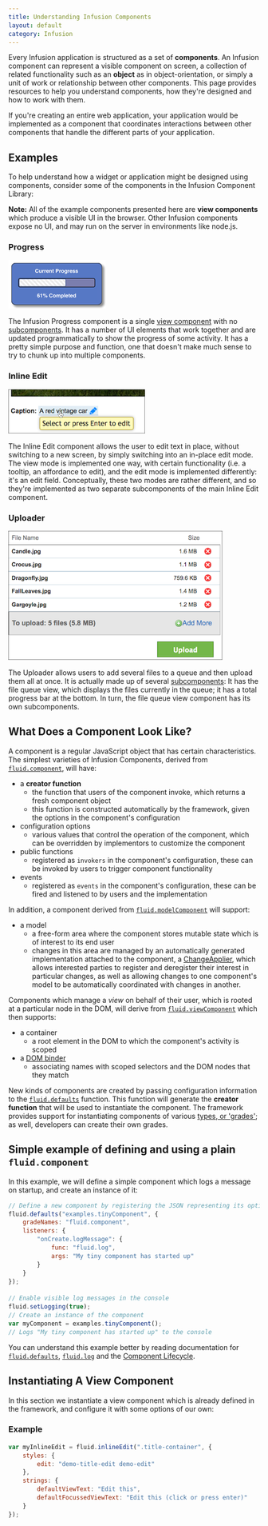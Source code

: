 ```yaml
---
title: Understanding Infusion Components
layout: default
category: Infusion
---
```


Every Infusion application is structured as a set of **components**. An Infusion component can represent
a visible component on screen, a collection of related functionality such as an **object** as in object-orientation,
or simply a unit of work or relationship between other components. This page provides resources to help you understand components, how they're designed and how to work with them.

If you're creating an entire web application, your application would be implemented as a component that
coordinates interactions between other components that handle the different parts of your application.

## Examples ##

To help understand how a widget or application might be designed using components, consider some of
the components in the Infusion Component Library:

<div class="infusion-docs-note"><strong>Note:</strong> All of the example components presented here are <strong>view components</strong> which produce a visible UI in the browser. Other Infusion components expose no UI, and may run on the server in environments like node.js.</div>

### Progress ###

![a horizontal progress bar](images/progress-example.png)

The Infusion Progress component is a single [view component](ComponentConfigurationOptions.md#view-components) with no [subcomponents](SubcomponentDeclaration.md). It has a number of UI elements
that work together and are updated programmatically to show the progress of some activity. It has a
pretty simple purpose and function, one that doesn't make much sense to try to chunk up into multiple components.

### Inline Edit ###

![The Inline Edit component with a hover tooltip showing](images/viewMode.png)

The Inline Edit component allows the user to edit text in place, without switching to a new screen, by
simply switching into an in-place edit mode. The view mode is implemented one way, with certain functionality (i.e. a tooltip, an affordance to edit), and the edit mode is implemented differently: it's an edit field. 
Conceptually, these two modes are rather different, and so they're implemented as two separate subcomponents of the main Inline Edit component.

### Uploader ###

![The Uploader interface, showing a list of files queued for uploading.](images/uploader.png)

The Uploader allows users to add several files to a queue and then upload them all at once. It is actually
made up of several [subcomponents](SubcomponentDeclaration.md): It has the file queue view, which displays the files currently in the queue; it has a total progress bar at the bottom. In turn, the file queue view component has its own subcomponents.

## What Does a Component Look Like? ##

A component is a regular JavaScript object that has certain characteristics. The simplest varieties of Infusion Components, derived from [`fluid.component`](ComponentConfigurationOptions.md#options-supported-by-all-components-grades), will have:

* a **creator function**
  * the function that users of the component invoke, which returns a fresh component object
  * this function is constructed automatically by the framework, given the options in the component's configuration
* configuration options
  * various values that control the operation of the component, which can be overridden by implementors to customize the component
* public functions
  * registered as `invokers` in the component's configuration, these can be invoked by users to trigger component functionality
* events
  * registered as `events` in the component's configuration, these can be fired and listened to by users and the implementation
  
In addition, a component derived from [`fluid.modelComponent`](ComponentConfigurationOptions.md#model-components) will support:

* a model
  * a free-form area where the component stores mutable state which is of interest to its end user
  * changes in this area are managed by an automatically generated implementation attached to the component, a [ChangeApplier](ChangeApplier.md), which allows interested parties to register and deregister their interest in particular changes, 
as well as allowing changes to one component's model to be automatically coordinated with changes in another.

Components which manage a _view_ on behalf of their user, which is rooted at a particular node in the DOM, will derive from [`fluid.viewComponent`](ComponentConfigurationOptions.md#view-components) which then supports:

* a container
  * a root element in the DOM to which the component's activity is scoped
* a [DOM binder](DOMBinder.md)
  * associating names with scoped selectors and the DOM nodes that they match

New kinds of components are created by passing configuration information to the [`fluid.defaults`](CoreAPI.md#fluiddefaultsgradename-options) function.
This function will generate the **creator function** that will be used to instantiate the component.
The framework provides support for instantiating components of various [types, or 'grades'](ComponentGrades.md);
as well, developers can create their own grades.

## Simple example of defining and using a plain `fluid.component`

In this example, we will define a simple component which logs a message on startup, and create an instance of it:

```javascript
// Define a new component by registering the JSON representing its options with fluid.defaults
fluid.defaults("examples.tinyComponent", {
    gradeNames: "fluid.component",
    listeners: {
        "onCreate.logMessage": {
            func: "fluid.log",
            args: "My tiny component has started up"
        }
    }
});

// Enable visible log messages in the console
fluid.setLogging(true);
// Create an instance of the component
var myComponent = examples.tinyComponent();
// Logs "My tiny component has started up" to the console
```

You can understand this example better by reading documentation for [`fluid.defaults`](CoreAPI.md#fluiddefaultsgradename-options), [`fluid.log`](CoreAPI.md#fluidlogloglevel-arg1--argn) and the [Component Lifecycle](ComponentLifecycle.md).

## Instantiating A View Component ##

In this section we instantiate a view component which is already defined in the framework, and configure it with some options of our own: 

### Example ###

```javascript
var myInlineEdit = fluid.inlineEdit(".title-container", {
    styles: {
        edit: "demo-title-edit demo-edit"
    },
    strings: {
        defaultViewText: "Edit this",
        defaultFocussedViewText: "Edit this (click or press enter)"
    }
});
```
